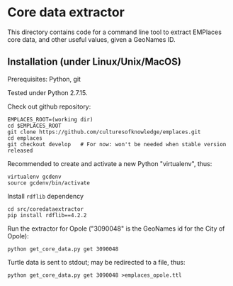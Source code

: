 # Core data extractor

This directory contains code for a command line tool to extract EMPlaces core data, and other useful values, given a GeoNames ID.


## Installation (under Linux/Unix/MacOS)

Prerequisites: Python, git

Tested under Python 2.7.15.

Check out github repository:

    EMPLACES_ROOT=(working dir)
    cd $EMPLACES_ROOT
    git clone https://github.com/culturesofknowledge/emplaces.git
    cd emplaces
    git checkout develop   # For now: won't be needed when stable version released

Recommended to create and activate a new Python "virtualenv", thus:

    virtualenv gcdenv
    source gcdenv/bin/activate

Install `rdflib` dependency

    cd src/coredataextractor
    pip install rdflib==4.2.2

Run the extractor for Opole ("3090048" is the GeoNames id for the City of Opole):

    python get_core_data.py get 3090048

Turtle data is sent to stdout; may be redirected to a file, thus:

    python get_core_data.py get 3090048 >emplaces_opole.ttl


